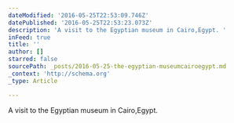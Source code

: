 ```yaml
---
dateModified: '2016-05-25T22:53:09.746Z'
datePublished: '2016-05-25T22:53:23.073Z'
description: 'A visit to the Egyptian museum in Cairo,Egypt. '
inFeed: true
title: ''
author: []
starred: false
sourcePath: _posts/2016-05-25-the-egyptian-museumcairoegypt.md
_context: 'http://schema.org'
_type: Article

---
```

A visit to the Egyptian museum in Cairo,Egypt.